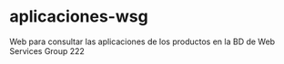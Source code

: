 # aplicaciones-wsg
Web para consultar las aplicaciones de los productos en la BD de Web Services Group 222
